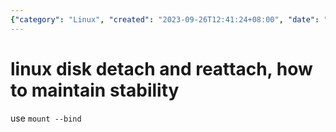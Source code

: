 ```yaml
---
{"category": "Linux", "created": "2023-09-26T12:41:24+08:00", "date": "2023-09-26 12:41:24", "description": "This article provides a guide on how to preserve system stability while detaching and reattaching Linux disks using the `mount --bind` command, ensuring data consistency and seamless disk management.", "modified": "2023-09-26T12:41:52+08:00", "tags": ["linux", "disks", "stability", "mount--bind", "detachment", "reattachment", "command"], "title": "Maintaining Stability with Mount --Bind: Detaching and Reattaching Linux Disks"}
---
```

# linux disk detach and reattach, how to maintain stability
use `mount --bind`